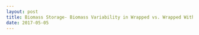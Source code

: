 ```yaml
---
layout: post
title: Biomass Storage- Biomass Variability in Wrapped vs. Wrapped With Slits
date: 2017-05-05
---
```


